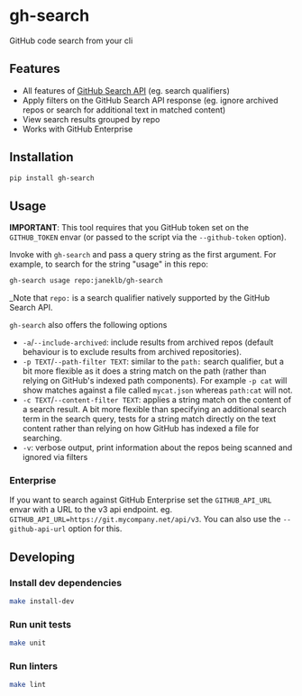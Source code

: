 # gh-search

GitHub code search from your cli

## Features

* All features of [GitHub Search API](https://docs.github.com/en/free-pro-team@latest/rest/reference/search#search-code) (eg. search qualifiers)
* Apply filters on the GitHub Search API response (eg. ignore archived repos or search for additional text in matched content)
* View search results grouped by repo
* Works with GitHub Enterprise

## Installation

```bash
pip install gh-search
```

## Usage

**IMPORTANT**: This tool requires that you GitHub token set on the `GITHUB_TOKEN` envar (or passed to the script via the `--github-token` option).

Invoke with `gh-search` and pass a query string as the first argument. For example, to search for the string "usage" in this repo:
```bash
gh-search usage repo:janeklb/gh-search
```

_Note that `repo:` is a search qualifier natively supported by the GitHub Search API.

`gh-search` also offers the following options

- `-a`/`--include-archived`: include results from archived repos (default behaviour is to exclude results from archived repositories).
- `-p TEXT`/`--path-filter TEXT`: similar to the `path:` search qualifier, but a bit more flexible as it does a string match on the path (rather than relying on GitHub's indexed path components). For example `-p cat` will show matches against a file called `mycat.json` whereas `path:cat` will not.
- `-c TEXT`/`--content-filter TEXT`: applies a string match on the content of a search result. A bit more flexible than specifying an additional search term in the search query, tests for a string match directly on the text content rather than relying on how GitHub has indexed a file for searching.
- `-v`: verbose output, print information about the repos being scanned and ignored via filters

### Enterprise

If you want to search against GitHub Enterprise set the `GITHUB_API_URL` envar with a URL to the v3 api endpoint. eg. `GITHUB_API_URL=https://git.mycompany.net/api/v3`. You can also use the `--github-api-url` option for this.

## Developing

### Install dev dependencies

```bash
make install-dev
```

### Run unit tests

```bash
make unit
```

### Run linters

```bash
make lint
```
